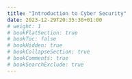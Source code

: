 ```yaml
---
title: "Introduction to Cyber Security"
date: 2023-12-29T20:35:30+01:00
# weight: 1
# bookFlatSection: true
# bookToc: false
# bookHidden: true
# bookCollapseSection: true
# bookComments: true
# bookSearchExclude: true
---
```



